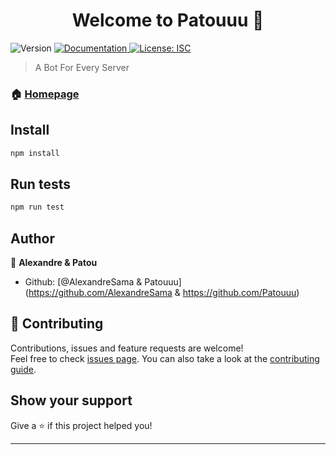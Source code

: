 <h1 align="center">Welcome to Patouuu 👋</h1>
<p>
  <img alt="Version" src="https://img.shields.io/badge/version-1.0.0-blue.svg?cacheSeconds=2592000" />
  <a href="https://github.com/AlexandreSama/Eto/wiki" target="_blank">
    <img alt="Documentation" src="https://img.shields.io/badge/documentation-yes-brightgreen.svg" />
  </a>
  <a href="#" target="_blank">
    <img alt="License: ISC" src="https://img.shields.io/badge/License-ISC-yellow.svg" />
  </a>
</p>

> A Bot For Every Server

### 🏠 [Homepage](https://github.com/AlexandreSama/Eto)

## Install

```sh
npm install
```

## Run tests

```sh
npm run test
```

## Author

👤 **Alexandre & Patou**

* Github: [@AlexandreSama & Patouuu](https://github.com/AlexandreSama & https://github.com/Patouuu)

## 🤝 Contributing

Contributions, issues and feature requests are welcome!<br />Feel free to check [issues page](https://github.com/AlexandreSama/Eto/issues). You can also take a look at the [contributing guide](https://github.com/AlexandreSama/Eto/pulls).

## Show your support

Give a ⭐️ if this project helped you!

***
